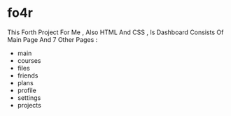 # fo4r
This Forth Project For Me , Also HTML And CSS , Is Dashboard Consists Of Main Page And 7 Other Pages :
- main
- courses
- files
- friends
- plans
- profile
- settings
- projects

